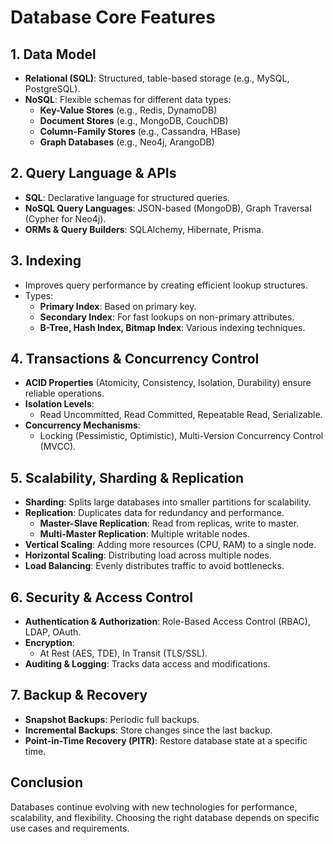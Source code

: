 # Database Core Features

## 1. **Data Model**

- **Relational (SQL)**: Structured, table-based storage (e.g., MySQL, PostgreSQL).
- **NoSQL**: Flexible schemas for different data types:
  - **Key-Value Stores** (e.g., Redis, DynamoDB)
  - **Document Stores** (e.g., MongoDB, CouchDB)
  - **Column-Family Stores** (e.g., Cassandra,
  HBase)
  - **Graph Databases** (e.g., Neo4j, ArangoDB)

## 2. **Query Language & APIs**

- **SQL**: Declarative language for structured queries.
- **NoSQL Query Languages**: JSON-based (MongoDB), Graph Traversal (Cypher for Neo4j).
- **ORMs & Query Builders**: SQLAlchemy, Hibernate, Prisma.

## 3. **Indexing**

- Improves query performance by creating efficient lookup structures.
- Types:
  - **Primary Index**: Based on primary key.
  - **Secondary Index**: For fast lookups on non-primary attributes.
  - **B-Tree, Hash Index, Bitmap Index**: Various indexing techniques.

## 4. **Transactions & Concurrency Control**

- **ACID Properties** (Atomicity, Consistency, Isolation, Durability) ensure reliable operations.
- **Isolation Levels**:
  - Read Uncommitted, Read Committed, Repeatable Read, Serializable.
- **Concurrency Mechanisms**:
  - Locking (Pessimistic, Optimistic), Multi-Version Concurrency Control (MVCC).

## 5. **Scalability, Sharding & Replication**

- **Sharding**: Splits large databases into smaller partitions for scalability.
- **Replication**: Duplicates data for redundancy and performance.
  - **Master-Slave Replication**: Read from replicas, write to master.
  - **Multi-Master Replication**: Multiple writable nodes.
- **Vertical Scaling**: Adding more resources (CPU, RAM) to a single node.
- **Horizontal Scaling**: Distributing load across multiple nodes.
- **Load Balancing**: Evenly distributes traffic to avoid bottlenecks.

## 6. **Security & Access Control**

- **Authentication & Authorization**: Role-Based Access Control (RBAC), LDAP, OAuth.
- **Encryption**:
  - At Rest (AES, TDE), In Transit (TLS/SSL).
- **Auditing & Logging**: Tracks data access and modifications.

## 7. **Backup & Recovery**

- **Snapshot Backups**: Periodic full backups.
- **Incremental Backups**: Store changes since the last backup.
- **Point-in-Time Recovery (PITR)**: Restore database state at a specific time.

## **Conclusion**

Databases continue evolving with new technologies for performance, scalability, and flexibility. Choosing the right database depends on specific use cases and requirements.
